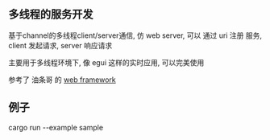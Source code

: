 ## 多线程的服务开发

基于channel的多线程client/server通信, 仿 web server, 可以 通过 uri 注册 服务, client 发起请求, server 响应请求

主要用于多线程环境下, 像 egui 这样的实时应用, 可以完美使用

参考了 油条哥 的 [web framework](https://github.com/poem-web/poem/tree/master/poem/src)

## 例子

cargo run --example sample
